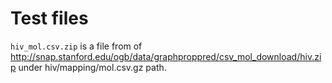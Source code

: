 # Test files
`hiv_mol.csv.zip` is a file from of http://snap.stanford.edu/ogb/data/graphproppred/csv_mol_download/hiv.zip
under hiv/mapping/mol.csv.gz path.